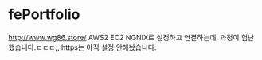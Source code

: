 # fePortfolio


http://www.wg86.store/ AWS2 EC2 NGNIX로 설정하고 연결하는데, 과정이 험난했습니다.ㄷㄷㄷ;; https는 아직 설정 안해놨습니다. 
